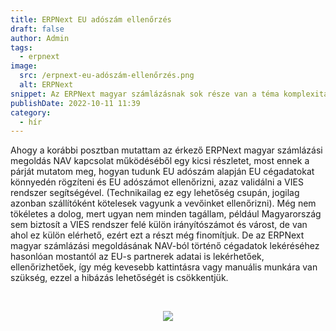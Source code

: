 ```yaml
---
title: ERPNext EU adószám ellenőrzés
draft: false
author: Admin
tags:
  - erpnext
image:
  src: /erpnext-eu-adószám-ellenőrzés.png
  alt: ERPNext
snippet: Az ERPNext magyar számlázásnak sok része van a téma komplexitásából adódóan. EU partner esetén az EU adószám ellenőrzése kulcskérdés.
publishDate: 2022-10-11 11:39
category:
  - hír
---
```


<p>Ahogy a korábbi posztban mutattam az érkező ERPNext magyar számlázási megoldás NAV kapcsolat működéséből egy kicsi részletet, most ennek a párját mutatom meg, hogyan tudunk EU adószám alapján EU cégadatokat könnyedén rögzíteni és EU adószámot ellenőrizni, azaz validálni a VIES rendszer segítségével. (Technikailag ez egy lehetőség csupán, jogilag azonban szállítóként kötelesek vagyunk a vevőinket ellenőrizni). Még nem tökéletes a dolog, mert ugyan nem minden tagállam, például Magyarország sem biztosít a VIES rendszer felé külön irányítószámot és várost, de van ahol ez külön elérhető, ezért ezt a részt még finomítjuk. De az ERPNext magyar számlázási megoldásának NAV-ból történő cégadatok lekéréséhez hasonlóan mostantól az EU-s partnerek adatai is lekérhetőek, ellenőrizhetőek, így még kevesebb kattintásra vagy manuális munkára van szükség, ezzel a hibázás lehetőségét is csökkentjük. </p><p><br></p><p style="text-align: center;"><img src="/GaTn0ke.gif"></p>
